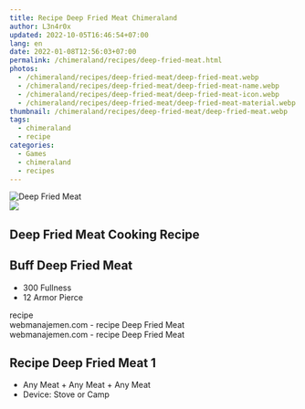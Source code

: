 ```yaml
---
title: Recipe Deep Fried Meat Chimeraland
author: L3n4r0x
updated: 2022-10-05T16:46:54+07:00
lang: en
date: 2022-01-08T12:56:03+07:00
permalink: /chimeraland/recipes/deep-fried-meat.html
photos:
  - /chimeraland/recipes/deep-fried-meat/deep-fried-meat.webp
  - /chimeraland/recipes/deep-fried-meat/deep-fried-meat-name.webp
  - /chimeraland/recipes/deep-fried-meat/deep-fried-meat-icon.webp
  - /chimeraland/recipes/deep-fried-meat/deep-fried-meat-material.webp
thumbnail: /chimeraland/recipes/deep-fried-meat/deep-fried-meat.webp
tags:
  - chimeraland
  - recipe
categories:
  - Games
  - chimeraland
  - recipes
---
```


<link
  rel="stylesheet"
  href="https://rawcdn.githack.com/dimaslanjaka/Web-Manajemen/870a349/css/bootstrap-5-3-0-alpha3-wrapper.css"
/>
<section id="bootstrap-wrapper">
  <div data-bs-theme="dark">
    <div class="card mb-2">
      <div class="card-body">
        <div class="row g-0">
          <div class="col-sm-4 position-relative mb-2">
            <img
              src="https://www.webmanajemen.com/chimeraland/recipes/deep-fried-meat/deep-fried-meat-material.webp"
              class="card-img fit-cover w-100 h-100"
              alt="Deep Fried Meat"
              data-fancybox="true"
            />
          </div>
          <div class="col-sm-8 mb-2">
            <div class="card-body">
              <div class="d-flex flex-row align-items-center mb-3">
                <img
                  class="d-inline-block me-2"
                  src="https://www.webmanajemen.com/chimeraland/recipes/deep-fried-meat/deep-fried-meat-icon.webp"
                  width="auto"
                  height="auto"
                  style="vertical-align: middle"
                />
                <h2 class="fs-5">Deep Fried Meat Cooking Recipe</h2>
              </div>
              <h2 class="card-title fs-5">Buff Deep Fried Meat</h2>
              <div class="card-text">
                <ul>
                  <li>300 Fullness</li>
                  <li>12 Armor Pierce</li>
                </ul>
              </div>
              <span class="badge rounded-pill">recipe</span>
            </div>
            <div class="card-footer text-end text-muted mt-auto">
              webmanajemen.com - recipe Deep Fried Meat
            </div>
          </div>
        </div>
      </div>
      <div class="card-footer text-end text-muted">
        webmanajemen.com - recipe Deep Fried Meat
      </div>
    </div>
    <div class="row mb-2">
      <div class="col-12 col-lg-6 recipe-item mb-2">
        <div class="card">
          <div class="card-body">
            <h2 class="card-title fs-5">Recipe Deep Fried Meat 1</h2>
            <div class="card-text">
              <ul>
                <li>
                  Any Meat<span> + </span>Any Meat<span> + </span>Any Meat
                </li>
                <li>Device: Stove or Camp</li>
              </ul>
            </div>
          </div>
        </div>
      </div>
    </div>
  </div>
</section>